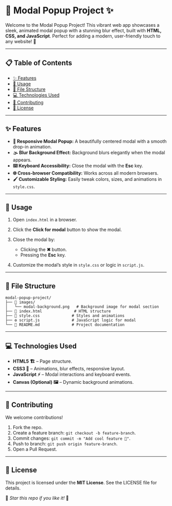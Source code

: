 # 🌟 Modal Popup Project ✨

Welcome to the Modal Popup Project! This vibrant web app showcases a sleek, animated modal popup with a stunning blur effect, built with **HTML, CSS, and JavaScript**. Perfect for adding a modern, user-friendly touch to any website! 🎉

---

## 📋 Table of Contents

* [✨ Features](#-features)
* [🚀 Usage](#-usage)
* [📂 File Structure](#-file-structure)
* [💻 Technologies Used](#-technologies-used)
* [🤝 Contributing](#-contributing)
* [📜 License](#-license)

---

## ✨ Features

* **🎨 Responsive Modal Popup:** A beautifully centered modal with a smooth drop-in animation.
* **🌫 Blur Background Effect:** Background blurs elegantly when the modal appears.
* **⌨️ Keyboard Accessibility:** Close the modal with the **Esc** key.
* **🌐 Cross-browser Compatibility:** Works across all modern browsers.
* **🖌 Customizable Styling:** Easily tweak colors, sizes, and animations in `style.css`.



---


## 🚀 Usage

1. Open `index.html` in a browser.
2. Click the **Click for modal** button to show the modal.
3. Close the modal by:

   * Clicking the **✖** button.
   * Pressing the **Esc** key.
4. Customize the modal’s style in `style.css` or logic in `script.js`.

---

## 📂 File Structure

```
modal-popup-project/
├── 📁 images/
│   └── modal-background.png   # Background image for modal section
├── 📄 index.html              # HTML structure
├── 🎨 style.css              # Styles and animations
├── ⚙️ script.js              # JavaScript logic for modal
└── 📝 README.md              # Project documentation
```

---

## 💻 Technologies Used

* **HTML5 🏗** – Page structure.
* **CSS3 🎨** – Animations, blur effects, responsive layout.
* **JavaScript ⚡** – Modal interactions and keyboard events.
* **Canvas (Optional) 🖼** – Dynamic background animations.


---

## 🤝 Contributing

We welcome contributions!

1. Fork the repo.
2. Create a feature branch: `git checkout -b feature-branch`.
3. Commit changes: `git commit -m "Add cool feature 🌟"`.
4. Push to branch: `git push origin feature-branch`.
5. Open a Pull Request.

---

## 📜 License

This project is licensed under the **MIT License**. See the LICENSE file for details.

🌟 *Star this repo if you like it!* 💖
